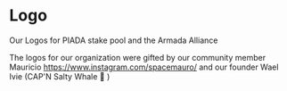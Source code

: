 # Logo

Our Logos for PIADA stake pool and the Armada Alliance

The logos for our organization were gifted by our community member Mauricio https://www.instagram.com/spacemauro/ and our founder Wael Ivie (CAP'N Salty Whale 🐋 )

